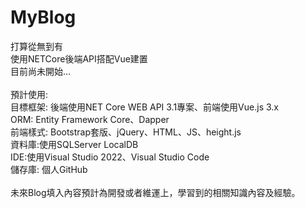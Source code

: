 # MyBlog

打算從無到有<br />
使用NETCore後端API搭配Vue建置<br />
目前尚未開始...<br />
<br />
預計使用:<br />
目標框架: 後端使用NET Core WEB API 3.1專案、前端使用Vue.js 3.x<br />
ORM: Entity Framework Core、Dapper<br />
前端樣式: Bootstrap套版、jQuery、HTML、JS、height.js<br />
資料庫:使用SQLServer LocalDB<br />
IDE:使用Visual Studio 2022、Visual Studio Code<br />
儲存庫: 個人GitHub<br />
<br />
未來Blog填入內容預計為開發或者維運上，學習到的相關知識內容及經驗。
